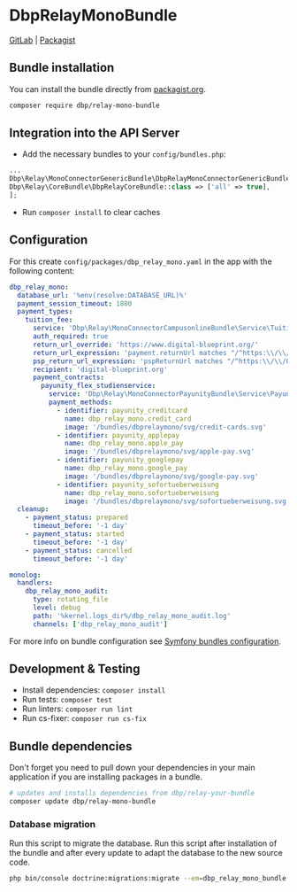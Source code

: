 # DbpRelayMonoBundle

[GitLab](https://gitlab.tugraz.at/dbp/relay/dbp-relay-mono-bundle) |
[Packagist](https://packagist.org/packages/dbp/relay-mono-bundle)

## Bundle installation

You can install the bundle directly from [packagist.org](https://packagist.org/packages/dbp/relay-mono-bundle).

```bash
composer require dbp/relay-mono-bundle
```

## Integration into the API Server

* Add the necessary bundles to your `config/bundles.php`:

```php
...
Dbp\Relay\MonoConnectorGenericBundle\DbpRelayMonoConnectorGenericBundle::class => ['all' => true],
Dbp\Relay\CoreBundle\DbpRelayCoreBundle::class => ['all' => true],
];
```

* Run `composer install` to clear caches

## Configuration

For this create `config/packages/dbp_relay_mono.yaml` in the app with the following
content:

```yaml
dbp_relay_mono:
  database_url: '%env(resolve:DATABASE_URL)%'
  payment_session_timeout: 1800
  payment_types:
    tuition_fee:
      service: 'Dbp\Relay\MonoConnectorCampusonlineBundle\Service\TuitionFeeService'
      auth_required: true
      return_url_override: 'https://www.digital-blueprint.org/'
      return_url_expression: 'payment.returnUrl matches "/^https:\\/\\/www\\.digital\\-blueprint\\.org\\//"'
      psp_return_url_expression: 'pspReturnUrl matches "/^https:\\/\\/0\\.0\\.0\\.0:8001\\//"'
      recipient: 'digital-blueprint.org'
      payment_contracts:
        payunity_flex_studienservice:
          service: 'Dbp\Relay\MonoConnectorPayunityBundle\Service\PayunityFlexService'
          payment_methods:
            - identifier: payunity_creditcard
              name: dbp_relay_mono.credit_card
              image: '/bundles/dbprelaymono/svg/credit-cards.svg'
            - identifier: payunity_applepay
              name: dbp_relay_mono.apple_pay
              image: '/bundles/dbprelaymono/svg/apple-pay.svg'
            - identifier: payunity_googlepay
              name: dbp_relay_mono.google_pay
              image: '/bundles/dbprelaymono/svg/google-pay.svg'
            - identifier: payunity_sofortueberweisung
              name: dbp_relay_mono.sofortueberweisung
              image: '/bundles/dbprelaymono/svg/sofortueberweisung.svg'
  cleanup:
    - payment_status: prepared
      timeout_before: '-1 day'
    - payment_status: started
      timeout_before: '-1 day'
    - payment_status: cancelled
      timeout_before: '-1 day'

monolog:
  handlers:
    dbp_relay_mono_audit:
      type: rotating_file
      level: debug
      path: '%kernel.logs_dir%/dbp_relay_mono_audit.log'
      channels: ['dbp_relay_mono_audit']
```

For more info on bundle configuration see [Symfony bundles configuration](https://symfony.com/doc/current/bundles/configuration.html).

## Development & Testing

* Install dependencies: `composer install`
* Run tests: `composer test`
* Run linters: `composer run lint`
* Run cs-fixer: `composer run cs-fix`

## Bundle dependencies

Don't forget you need to pull down your dependencies in your main application if you are installing packages in a bundle.

```bash
# updates and installs dependencies from dbp/relay-your-bundle
composer update dbp/relay-mono-bundle
```

### Database migration

Run this script to migrate the database. Run this script after installation of the bundle and
after every update to adapt the database to the new source code.

```bash
php bin/console doctrine:migrations:migrate --em=dbp_relay_mono_bundle
```
